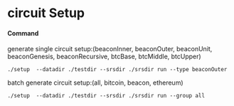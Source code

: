 # circuit Setup

#### Command

generate single circuit setup:(beaconInner, beaconOuter, beaconUnit, beaconGenesis, beaconRecursive, btcBase, btcMiddle, btcUpper)

    ./setup  --datadir ./testdir --srsdir ./srsdir run --type beaconOuter 

batch generate circuit setup:(all, bitcoin, beacon, ethereum)

    ./setup  --datadir ./testdir --srsdir ./srsdir run --group all 